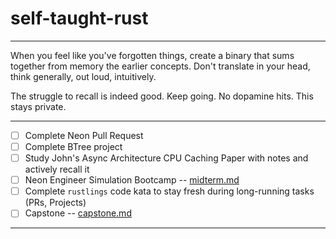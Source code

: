 # self-taught-rust

---

When you feel like you've forgotten things, create a binary that sums together
from memory the earlier concepts. Don't translate in your head, think generally, out loud, intuitively.

The struggle to recall is indeed good. Keep going. No dopamine hits. This stays private. 

---

- [ ] Complete Neon Pull Request
- [ ] Complete BTree project
- [ ] Study John's Async Architecture CPU Caching Paper with notes and actively recall it
- [ ] Neon Engineer Simulation Bootcamp -- [midterm.md](./exams/midterm.md)
- [ ] Complete `rustlings` code kata to stay fresh during long-running tasks (PRs, Projects)
- [ ] Capstone -- [capstone.md](./exams/capstone.md)

---
